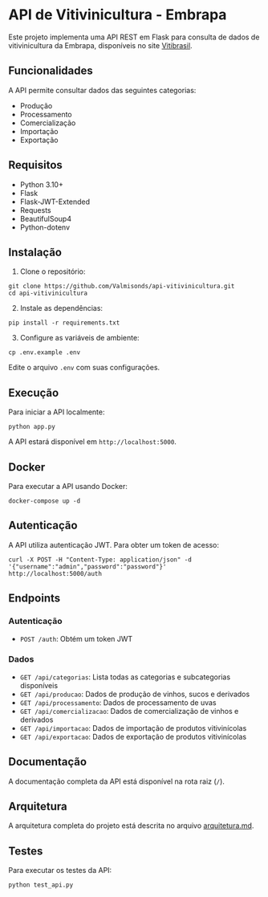 # API de Vitivinicultura - Embrapa

Este projeto implementa uma API REST em Flask para consulta de dados de vitivinicultura da Embrapa, disponíveis no site [Vitibrasil](http://vitibrasil.cnpuv.embrapa.br/).

## Funcionalidades

A API permite consultar dados das seguintes categorias:

- Produção
- Processamento
- Comercialização
- Importação
- Exportação

## Requisitos

- Python 3.10+
- Flask
- Flask-JWT-Extended
- Requests
- BeautifulSoup4
- Python-dotenv

## Instalação

1. Clone o repositório:
```
git clone https://github.com/Valmisonds/api-vitivinicultura.git
cd api-vitivinicultura
```

2. Instale as dependências:
```
pip install -r requirements.txt
```

3. Configure as variáveis de ambiente:
```
cp .env.example .env
```
Edite o arquivo `.env` com suas configurações.

## Execução

Para iniciar a API localmente:

```
python app.py
```

A API estará disponível em `http://localhost:5000`.

## Docker

Para executar a API usando Docker:

```
docker-compose up -d
```

## Autenticação

A API utiliza autenticação JWT. Para obter um token de acesso:

```
curl -X POST -H "Content-Type: application/json" -d '{"username":"admin","password":"password"}' http://localhost:5000/auth
```

## Endpoints

### Autenticação

- `POST /auth`: Obtém um token JWT

### Dados

- `GET /api/categorias`: Lista todas as categorias e subcategorias disponíveis
- `GET /api/producao`: Dados de produção de vinhos, sucos e derivados
- `GET /api/processamento`: Dados de processamento de uvas
- `GET /api/comercializacao`: Dados de comercialização de vinhos e derivados
- `GET /api/importacao`: Dados de importação de produtos vitivinícolas
- `GET /api/exportacao`: Dados de exportação de produtos vitivinícolas

## Documentação

A documentação completa da API está disponível na rota raiz (`/`).

## Arquitetura

A arquitetura completa do projeto está descrita no arquivo [arquitetura.md](arquitetura.md).

## Testes

Para executar os testes da API:

```
python test_api.py
```


